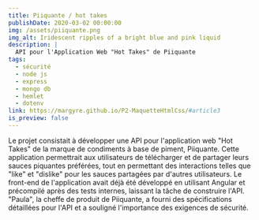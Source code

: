 ```yaml
---
title: Piiquante / hot takes
publishDate: 2020-03-02 00:00:00
img: /assets/piiquante.png
img_alt: Iridescent ripples of a bright blue and pink liquid
description: |
  API pour l'Application Web "Hot Takes" de Piiquante
tags:
  - sécurité
  - node js
  - express
  - mongo db
  - hemlet
  - dotenv
link: https://margyre.github.io/P2-MaquetteHtmlCss/#article3
is_preview: false
---
```


Le projet consistait à développer une API pour l'application web "Hot Takes" de la marque de condiments à base de piment, Piiquante. Cette application permettrait aux utilisateurs de télécharger et de partager leurs sauces piquantes préférées, tout en permettant des interactions telles que "like" et "dislike" pour les sauces partagées par d'autres utilisateurs.
Le front-end de l'application avait déjà été développé en utilisant Angular et précompilé après des tests internes, laissant la tâche de construire l'API.
"Paula", la cheffe de produit de Piiquante, a fourni des spécifications détaillées pour l'API et a souligné l'importance des exigences de sécurité.